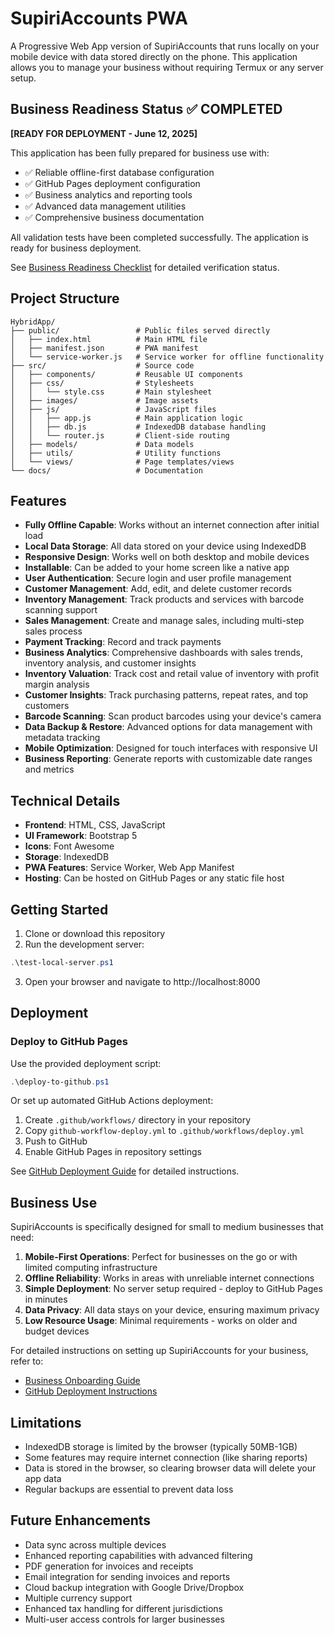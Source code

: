 # SupiriAccounts PWA

A Progressive Web App version of SupiriAccounts that runs locally on your mobile device with data stored directly on the phone. This application allows you to manage your business without requiring Termux or any server setup.

## Business Readiness Status ✅ COMPLETED

**[READY FOR DEPLOYMENT - June 12, 2025]**

This application has been fully prepared for business use with:
- ✅ Reliable offline-first database configuration
- ✅ GitHub Pages deployment configuration
- ✅ Business analytics and reporting tools
- ✅ Advanced data management utilities
- ✅ Comprehensive business documentation

All validation tests have been completed successfully. The application is ready for business deployment.

See [Business Readiness Checklist](./docs/business-readiness-checklist.md) for detailed verification status.

## Project Structure

```
HybridApp/
├── public/                 # Public files served directly
│   ├── index.html          # Main HTML file
│   ├── manifest.json       # PWA manifest
│   └── service-worker.js   # Service worker for offline functionality
├── src/                    # Source code
│   ├── components/         # Reusable UI components
│   ├── css/                # Stylesheets
│   │   └── style.css       # Main stylesheet
│   ├── images/             # Image assets
│   ├── js/                 # JavaScript files
│   │   ├── app.js          # Main application logic
│   │   ├── db.js           # IndexedDB database handling
│   │   └── router.js       # Client-side routing
│   ├── models/             # Data models
│   ├── utils/              # Utility functions
│   └── views/              # Page templates/views
└── docs/                   # Documentation
```

## Features

- **Fully Offline Capable**: Works without an internet connection after initial load
- **Local Data Storage**: All data stored on your device using IndexedDB
- **Responsive Design**: Works well on both desktop and mobile devices
- **Installable**: Can be added to your home screen like a native app
- **User Authentication**: Secure login and user profile management
- **Customer Management**: Add, edit, and delete customer records
- **Inventory Management**: Track products and services with barcode scanning support
- **Sales Management**: Create and manage sales, including multi-step sales process
- **Payment Tracking**: Record and track payments
- **Business Analytics**: Comprehensive dashboards with sales trends, inventory analysis, and customer insights
- **Inventory Valuation**: Track cost and retail value of inventory with profit margin analysis
- **Customer Insights**: Track purchasing patterns, repeat rates, and top customers
- **Barcode Scanning**: Scan product barcodes using your device's camera
- **Data Backup & Restore**: Advanced options for data management with metadata tracking
- **Mobile Optimization**: Designed for touch interfaces with responsive UI
- **Business Reporting**: Generate reports with customizable date ranges and metrics

## Technical Details

- **Frontend**: HTML, CSS, JavaScript
- **UI Framework**: Bootstrap 5
- **Icons**: Font Awesome
- **Storage**: IndexedDB
- **PWA Features**: Service Worker, Web App Manifest
- **Hosting**: Can be hosted on GitHub Pages or any static file host

## Getting Started

1. Clone or download this repository
2. Run the development server:

```powershell
.\test-local-server.ps1
```

3. Open your browser and navigate to http://localhost:8000

## Deployment

### Deploy to GitHub Pages

Use the provided deployment script:

```powershell
.\deploy-to-github.ps1
```

Or set up automated GitHub Actions deployment:
1. Create `.github/workflows/` directory in your repository
2. Copy `github-workflow-deploy.yml` to `.github/workflows/deploy.yml`
3. Push to GitHub
4. Enable GitHub Pages in repository settings

See [GitHub Deployment Guide](./docs/github-deployment.md) for detailed instructions.

## Business Use

SupiriAccounts is specifically designed for small to medium businesses that need:

1. **Mobile-First Operations**: Perfect for businesses on the go or with limited computing infrastructure
2. **Offline Reliability**: Works in areas with unreliable internet connections
3. **Simple Deployment**: No server setup required - deploy to GitHub Pages in minutes
4. **Data Privacy**: All data stays on your device, ensuring maximum privacy
5. **Low Resource Usage**: Minimal requirements - works on older and budget devices

For detailed instructions on setting up SupiriAccounts for your business, refer to:

- [Business Onboarding Guide](./docs/business-onboarding-guide.md)
- [GitHub Deployment Instructions](./docs/github-deployment.md)

## Limitations

- IndexedDB storage is limited by the browser (typically 50MB-1GB)
- Some features may require internet connection (like sharing reports)
- Data is stored in the browser, so clearing browser data will delete your app data
- Regular backups are essential to prevent data loss

## Future Enhancements

- Data sync across multiple devices
- Enhanced reporting capabilities with advanced filtering
- PDF generation for invoices and receipts
- Email integration for sending invoices and reports
- Cloud backup integration with Google Drive/Dropbox
- Multiple currency support
- Enhanced tax handling for different jurisdictions
- Multi-user access controls for larger businesses
